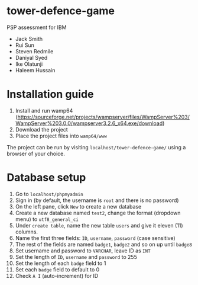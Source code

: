 # tower-defence-game
PSP assessment for IBM
- Jack Smith
- Rui Sun
- Steven Redmile
- Daniyal Syed
- Ike Olatunji
- Haleem Hussain

# Installation guide
1. Install and run wamp64 (https://sourceforge.net/projects/wampserver/files/WampServer%203/WampServer%203.0.0/wampserver3.2.6_x64.exe/download)
2. Download the project
3. Place the project files into ```wamp64/www```

The project can be run by visiting ```localhost/tower-defence-game/``` using a browser of your choice.

# Database setup
1. Go to ```localhost/phpmyadmin```
2. Sign in (by default, the username is ```root``` and there is no password)
3. On the left pane, click ```New``` to create a new database
4. Create a new database named ```test2```, change the format (dropdown menu) to ```utf8_general_ci```
5. Under ```create table```, name the new table ```users``` and give it eleven (11) columns.
6. Name the first three fields: ```ID```, ```username```, ```password``` (case sensitive)
7. The rest of the fields are named ```badge1```, ```badge2``` and so on up until ```badge8```
8. Set username and password to ```VARCHAR```, leave ID as ```INT```
9. Set the length of ```ID```, ```username``` and ```password``` to 255
10. Set the length of each ```badge``` field to 1
11. Set each ```badge``` field to default to 0
12. Check ```A I``` (auto-increment) for ID
